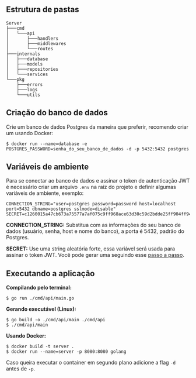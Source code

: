 ## Estrutura de pastas

```
Server
├───cmd
│   └───api
│       ├───handlers
│       ├───middlewares
│       └───routes
├───internals
│   ├───database
│   ├───models
│   ├───repositories
│   └───services
└───pkg
    ├───errors
    ├───logs
    └───utils
```

## Criação do banco de dados

Crie um banco de dados Postgres da maneira que preferir, recomendo criar um usando Docker:

```
$ docker run --name=database -e POSTGRES_PASSWORD=senha_do_seu_banco_de_dados -d -p 5432:5432 postgres
```

## Variáveis de ambiente

Para se conectar ao banco de dados e assinar o token de autenticação JWT é necessário criar um arquivo `.env` na raiz do projeto e definir algumas variáveis de ambiente, exemplo:

```
CONNECTION_STRING="user=postgres password=password host=localhost port=5432 dbname=postgres sslmode=disable"
SECRET=c1260015a47cb673a75577a7af075c9ff968ace63d30c59d2bdde25ff904ff94
```

**CONNECTION_STRING:** Substitua com as informações do seu banco de dados (usuário, senha, host e nome do banco), a porta é 5432, padrão do Postgres.

**SECRET:** Use uma string aleatória forte, essa variável será usada para assinar o token JWT. Você pode gerar uma seguindo esse [passo a passo](https://mojitocoder.medium.com/generate-a-random-jwt-secret-22a89e8be00d).

## Executando a aplicação

**Compilando pelo terminal:**

```
$ go run ./cmd/api/main.go
```

**Gerando executável (Linux):**

```
$ go build -o ./cmd/api/main ./cmd/api
$ ./cmd/api/main
```

**Usando Docker:**

```
$ docker build -t server .
$ docker run --name=server -p 8080:8080 golang
```

Caso queira executar o container em segundo plano adicione a flag `-d` antes de `-p`.
